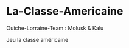 La-Classe-Americaine
====================
Ouiche-Lorraine-Team : Molusk & Kalu

Jeu la classe américaine

